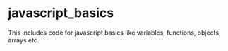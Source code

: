 # javascript_basics
This includes code for javascript basics like variables, functions, objects, arrays  etc.
